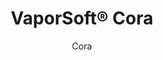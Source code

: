 ---
title: "VaporSoft® Cora"
image_primary: "img/Arktura-VaporSoft-Cora-Ceiling-Feature-Image-v2-1600x1600.png"
image_secondary: "img/vapor-soft-cora-006.jpg"
description: "Cora%u2019s%20torsion%20spring%20panels%20reimagine%20a%20timeless%20pattern.%20By%20adding%20scattered%20solid%20forms%20to%20the%20diamond%20grid%2C%20you%20get%20a%20modern%20take%20on%20a%20classic%20look%20that%20is%20sure%20to%20turn%20heads.%20Thanks%20to%20the%20Soft%20Sound%20material%2C%20you%u2019ll%20always%20get%20acoustic%20support.%20And%20if%20you%20add%20our%20optional%20backlighting%2C%20you%20can%20also%20get%20an%20eye-catching%20radiance."
designer: "Arktura"
subtitle: "Cora"
href: "https://arktura.com/product/vapor-soft-cora/"
tags: 
  - "arktura"
  - "Acoustic"
  - "Ceiling Panels"
  - "Lighting"
  - "Wall Panels"
  - "lighting"
category: "lighting"
manufacturer: "Arktura"
slug: "/manufacturers/arktura/lighting/arktura-vapor-soft-cora"
---